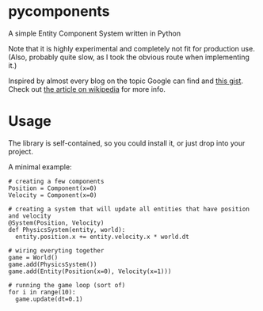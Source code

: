 # pycomponents

A simple Entity Component System written in Python

Note that it is highly experimental and completely not fit for production use.
(Also, probably quite slow, as I took the obvious route when implementing it.)

Inspired by almost every blog on the topic Google can find and [this gist](https://gist.github.com/darkf/5574631).
Check out [the article on wikipedia](https://en.wikipedia.org/wiki/Entity_component_system) for more info.

# Usage

The library is self-contained, so you could install it, or just drop into your project.

A minimal example:

    # creating a few components
    Position = Component(x=0)
    Velocity = Component(x=0)
    
    # creating a system that will update all entities that have position and velocity 
    @System(Position, Velocity)
    def PhysicsSystem(entity, world):
      entity.position.x += entity.velocity.x * world.dt
    
    # wiring everyting together
    game = World()
    game.add(PhysicsSystem())
    game.add(Entity(Position(x=0), Velocity(x=1)))
    
    # running the game loop (sort of)
    for i in range(10):
      game.update(dt=0.1)
